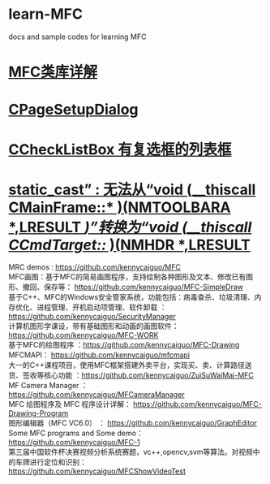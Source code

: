 # learn-MFC
docs and sample codes for learning MFC

# <a href="http://www.vmould.cn/mfc/">MFC类库详解</a>
# <a href="https://www.wenjiangs.com/doc/cpagesetupdialog">CPageSetupDialog</a>
# <a href="https://www.cnblogs.com/ike_li/archive/2012/12/19/2824612.html">CCheckListBox 有复选框的列表框</a>
# <a href="https://blog.csdn.net/beer888/article/details/3754820">static_cast” : 无法从“void (__thiscall CMainFrame::* )(NMTOOLBARA *,LRESULT *)”转换为“void (__thiscall CCmdTarget::* )(NMHDR *,LRESULT</a>

MRC demos  :  https://github.com/kennycaiguo/MFC <br/>
MFC画图：基于MFC的简易画图程序，支持绘制各种图形及文本、修改已有图形、撤回、保存等： https://github.com/kennycaiguo/MFC-SimpleDraw <br/>
基于C++、MFC的Windows安全管家系统，功能包括：病毒查杀、垃圾清理、内存优化、进程管理、开机启动项管理、软件卸载 ： https://github.com/kennycaiguo/SecurityManager <br/>
计算机图形学课设，带有基础图形和动画的画图软件：  https://github.com/kennycaiguo/MFC-WORK <br/>
基于MFC的绘图程序 ：https://github.com/kennycaiguo/MFC-Drawing <br/>
MFCMAPI： https://github.com/kennycaiguo/mfcmapi <br/>
大一的C++课程项目，使用MFC框架搭建外卖平台，实现买、卖、计算路径送货、签收等核心功能 ：https://github.com/kennycaiguo/ZuiSuWaiMai-MFC <br/>
MF Camera Manager ：https://github.com/kennycaiguo/MFCameraManager <br/>
MFC 绘图程序及 MFC 程序设计详解： https://github.com/kennycaiguo/MFC-Drawing-Program <br/>
图形编辑器（MFC VC6.0）  ： https://github.com/kennycaiguo/GraphEditor <br/>
Some MFC programs and Some demo： https://github.com/kennycaiguo/MFC-1 <br/>
第三届中国软件杯决赛视频分析系统赛题，vc++,opencv,svm等算法。对视频中的车牌进行定位和识别： https://github.com/kennycaiguo/MFCShowVideoTest <br/>

